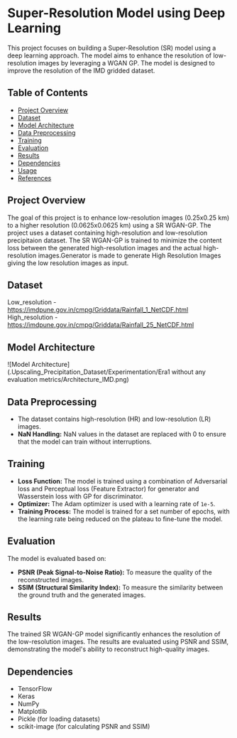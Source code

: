 # Super-Resolution Model using Deep Learning

This project focuses on building a Super-Resolution (SR) model using a deep learning approach. The model aims to enhance the resolution of low-resolution images by leveraging a WGAN GP. The model is designed to improve the resolution of the IMD gridded dataset.

## Table of Contents
- [Project Overview](#project-overview)
- [Dataset](#dataset)
- [Model Architecture](#model-architecture)
- [Data Preprocessing](#data-preprocessing)
- [Training](#training)
- [Evaluation](#evaluation)
- [Results](#results)
- [Dependencies](#dependencies)
- [Usage](#usage)
- [References](#references)

## Project Overview

The goal of this project is to enhance low-resolution images (0.25x0.25 km) to a higher resolution (0.0625x0.0625 km) using a SR WGAN-GP. The project uses a dataset containing high-resolution and low-resolution precipitaion dataset. The SR WGAN-GP is trained to minimize the content loss between the generated high-resolution images and the actual high-resolution images.Generator is made to generate High Resolution Images giving the low resolution images as input.

## Dataset

Low_resolution - https://imdpune.gov.in/cmpg/Griddata/Rainfall_1_NetCDF.html
High_resolution  - https://imdpune.gov.in/cmpg/Griddata/Rainfall_25_NetCDF.html

## Model Architecture
![Model Architecture](.Upscaling_Precipitation_Dataset/Experimentation/Era1 without any evaluation metrics/Architecture_IMD.png)

## Data Preprocessing
- The dataset contains high-resolution (HR) and low-resolution (LR) images.
- **NaN Handling:** NaN values in the dataset are replaced with 0 to ensure that the model can train without interruptions.

## Training

- **Loss Function:** The model is trained using a combination of Adversarial loss and Perceptual loss (Feature Extractor) for generator and Wasserstein loss with GP for discriminator.
- **Optimizer:** The Adam optimizer is used with a learning rate of `1e-5`.
- **Training Process:** The model is trained for a set number of epochs, with the learning rate being reduced on the plateau to fine-tune the model.

## Evaluation

The model is evaluated based on:
- **PSNR (Peak Signal-to-Noise Ratio):** To measure the quality of the reconstructed images.
- **SSIM (Structural Similarity Index):** To measure the similarity between the ground truth and the generated images.

## Results

The trained SR WGAN-GP model significantly enhances the resolution of the low-resolution images. The results are evaluated using PSNR and SSIM, demonstrating the model's ability to reconstruct high-quality images.

## Dependencies

- TensorFlow
- Keras
- NumPy
- Matplotlib
- Pickle (for loading datasets)
- scikit-image (for calculating PSNR and SSIM)
